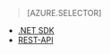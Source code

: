 ﻿> [AZURE.SELECTOR] 
- [.NET SDK](../articles/media-services-dotnet-create-contentkey.md)
- [REST-API](../articles/media-services-rest-create-contentkey.md)

<!--HONumber=52-->